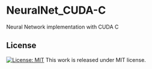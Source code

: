 # NeuralNet_CUDA-C
Neural Network implementation with CUDA C

## License
[![License: MIT](https://img.shields.io/badge/License-MIT-yellow.svg)](https://github.com/mpc6//NeuralNet_CUDA-C/blob/master/LICENSE)
This work is released under MIT license.
